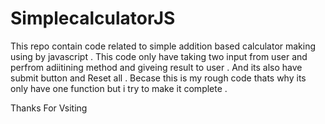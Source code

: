 # SimplecalculatorJS
This repo contain code related to simple addition  based calculator making using by javascript .
This code only have taking two input from user and perfrom adiitining method and giveing result to user .
And its also have submit button and Reset all .
Becase this is my rough code thats why its only have one function but i try to make it complete .

Thanks For Vsiting 


